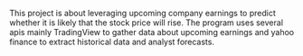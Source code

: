 This project is about leveraging upcoming company earnings to predict whether it is likely that the stock price will rise. The program uses several apis mainly TradingView to gather 
data about upcoming earnings and yahoo finance to extract historical data and analyst forecasts.
